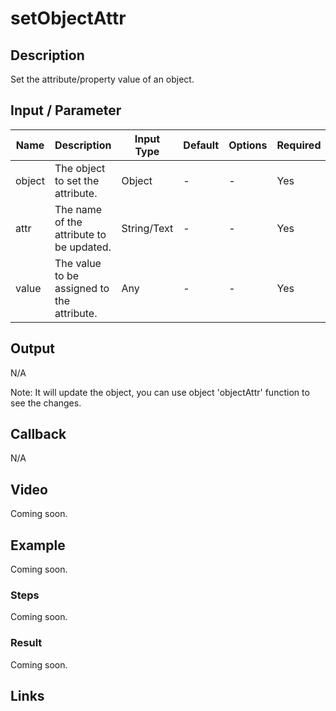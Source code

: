 ﻿# setObjectAttr

## Description

Set the attribute/property value of an object.

## Input / Parameter
    
| Name | Description | Input Type | Default | Options | Required |
| ------ | ------ | ------ | ------ | ------ | ------ |
| object | The object to set the attribute. | Object | - | - | Yes |
| attr | The name of the attribute to be updated. | String/Text | - | - | Yes |
| value | The value to be assigned to the attribute. | Any | - | - | Yes |

## Output   

N/A

Note: It will update the object, you can use object 'objectAttr' function to see the changes.

## Callback

N/A

## Video

Coming soon.

## Example

Coming soon.

### Steps

Coming soon.

### Result

Coming soon.

## Links